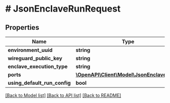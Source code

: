 # # JsonEnclaveRunRequest

## Properties

Name | Type | Description | Notes
------------ | ------------- | ------------- | -------------
**environment_uuid** | **string** |  | [optional]
**wireguard_public_key** | **string** |  | [optional]
**enclave_execution_type** | **string** |  | [optional]
**ports** | [**\OpenAPI\Client\Model\JsonEnclavePort[]**](JsonEnclavePort.md) |  | [optional]
**using_default_run_config** | **bool** |  | [optional]

[[Back to Model list]](../../README.md#models) [[Back to API list]](../../README.md#endpoints) [[Back to README]](../../README.md)
